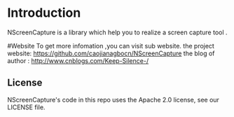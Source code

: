 # Introduction

NScreenCapture is a library which help you to realize a screen capture tool .

#Website
To get more infomation ,you can visit sub website.
the project website: https://github.com/caojianagbocn/NScreenCapture
the blog of author : http://www.cnblogs.com/Keep-Silence-/

## License

NScreenCapture's code in this repo uses the Apache 2.0 license, see our LICENSE file. 
